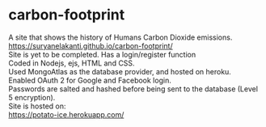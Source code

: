 
# carbon-footprint
A site that shows the history of Humans Carbon Dioxide emissions.<br>
https://suryanelakanti.github.io/carbon-footprint/ <br>
Site is yet to be completed.
Has a login/register function<br>
Coded in Nodejs, ejs, HTML and CSS.<br>
Used MongoAtlas as the database provider, and hosted on heroku. <br>
Enabled OAuth 2 for Google and Facebook login.<br>
Passwords are salted and hashed before being sent to the database (Level 5 encryption).<br>
Site is hosted on:<br>
https://potato-ice.herokuapp.com/
